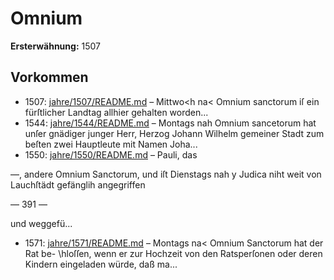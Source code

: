 # Omnium

**Ersterwähnung:** 1507

## Vorkommen
- 1507: [jahre/1507/README.md](../jahre/1507/README.md) – Mittwo<h na< Omnium sanctorum iſ ein fürſtlicher
Landtag allhier gehalten worden...
- 1544: [jahre/1544/README.md](../jahre/1544/README.md) – Montags nah Omnium sancetorum hat unſer gnädiger
junger Herr, Herzog Johann Wilhelm gemeiner Stadt
zum beſten zwei Hauptleute mit Namen Joha...
- 1550: [jahre/1550/README.md](../jahre/1550/README.md) – Pauli, das

—, andere Omnium Sanctorum, und iſt Dienstags nah
y Judica niht weit von Lauchſtädt gefänglih angegriffen


— 391 —

und weggefü...
- 1571: [jahre/1571/README.md](../jahre/1571/README.md) – Montags na< Omnium Sanctorum hat der Rat be-
\hloſſen, wenn er zur Hochzeit von den Ratsperſonen
oder deren Kindern eingeladen würde, daß ma...
